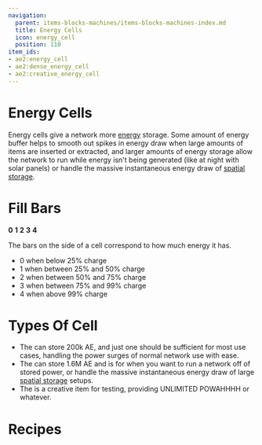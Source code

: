 ```yaml
---
navigation:
  parent: items-blocks-machines/items-blocks-machines-index.md
  title: Energy Cells
  icon: energy_cell
  position: 110
item_ids:
- ae2:energy_cell
- ae2:dense_energy_cell
- ae2:creative_energy_cell
---
```


# Energy Cells

<Row gap="20">
  <BlockImage id="energy_cell" scale="8" p:fullness="4" />

  <BlockImage id="dense_energy_cell" scale="8" p:fullness="4" />

  <BlockImage id="creative_energy_cell" scale="8" />
</Row>

Energy cells give a network more [energy](../ae2-mechanics/energy.md) storage. Some amount of energy buffer helps to smooth
out spikes in energy draw when large amounts of items are inserted or extracted, and larger amounts of energy storage
allow the network to run while energy isn't being generated (like at night with solar panels) or handle the massive instantaneous
energy draw of [spatial storage](spatial-io.md).

# Fill Bars

<BlockImage id="energy_cell" scale="4" p:fullness="0" />**0** <BlockImage id="energy_cell" scale="4" p:fullness="1" />**1**
<BlockImage id="energy_cell" scale="4" p:fullness="2" />**2** <BlockImage id="energy_cell" scale="4" p:fullness="3" />**3** <BlockImage id="energy_cell" scale="4" p:fullness="4" />**4**

The bars on the side of a cell correspond to how much energy it has.

*   0 when below 25% charge
*   1 when between 25% and 50% charge
*   2 when between 50% and 75% charge
*   3 when between 75% and 99% charge
*   4 when above 99% charge

# Types Of Cell

*   The <ItemLink id="energy_cell" /> can store 200k AE, and just one should be sufficient for most use cases, handling the power surges
    of normal network use with ease.
*   The <ItemLink id="dense_energy_cell" /> can store 1.6M AE and is for when you want to run a network off of stored power, or
    handle the massive instantaneous energy draw of large [spatial storage](spatial-io.md) setups.
*   The <ItemLink id="creative_energy_cell" /> is a creative item for testing, providing UNLIMITED POWAHHHH or whatever.

# Recipes

<Row>
  <RecipeFor id="energy_cell" />

  <RecipeFor id="dense_energy_cell" />
</Row>
